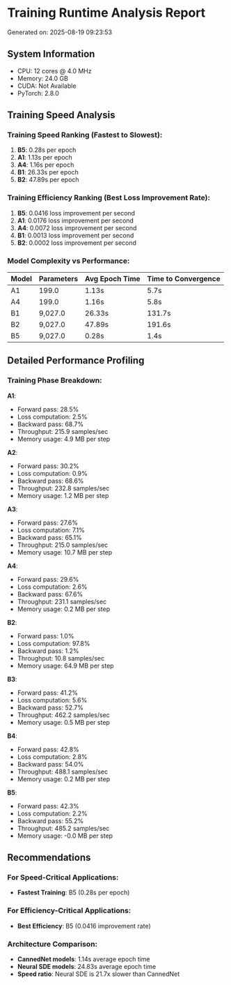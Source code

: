 # Training Runtime Analysis Report
Generated on: 2025-08-19 09:23:53

## System Information
- CPU: 12 cores @ 4.0 MHz
- Memory: 24.0 GB
- CUDA: Not Available
- PyTorch: 2.8.0

## Training Speed Analysis

### Training Speed Ranking (Fastest to Slowest):

1. **B5**: 0.28s per epoch
2. **A1**: 1.13s per epoch
3. **A4**: 1.16s per epoch
4. **B1**: 26.33s per epoch
5. **B2**: 47.89s per epoch

### Training Efficiency Ranking (Best Loss Improvement Rate):

1. **B5**: 0.0416 loss improvement per second
2. **A1**: 0.0176 loss improvement per second
3. **A4**: 0.0072 loss improvement per second
4. **B1**: 0.0013 loss improvement per second
5. **B2**: 0.0002 loss improvement per second

### Model Complexity vs Performance:

| Model | Parameters | Avg Epoch Time | Time to Convergence |
|-------|------------|----------------|---------------------|
| A1 | 199.0 | 1.13s | 5.7s |
| A4 | 199.0 | 1.16s | 5.8s |
| B1 | 9,027.0 | 26.33s | 131.7s |
| B2 | 9,027.0 | 47.89s | 191.6s |
| B5 | 9,027.0 | 0.28s | 1.4s |

## Detailed Performance Profiling

### Training Phase Breakdown:

**A1**:
- Forward pass: 28.5%
- Loss computation: 2.5%
- Backward pass: 68.7%
- Throughput: 215.9 samples/sec
- Memory usage: 4.9 MB per step

**A2**:
- Forward pass: 30.2%
- Loss computation: 0.9%
- Backward pass: 68.6%
- Throughput: 232.8 samples/sec
- Memory usage: 1.2 MB per step

**A3**:
- Forward pass: 27.6%
- Loss computation: 7.1%
- Backward pass: 65.1%
- Throughput: 215.0 samples/sec
- Memory usage: 10.7 MB per step

**A4**:
- Forward pass: 29.6%
- Loss computation: 2.6%
- Backward pass: 67.6%
- Throughput: 231.1 samples/sec
- Memory usage: 0.2 MB per step

**B2**:
- Forward pass: 1.0%
- Loss computation: 97.8%
- Backward pass: 1.2%
- Throughput: 10.8 samples/sec
- Memory usage: 64.9 MB per step

**B3**:
- Forward pass: 41.2%
- Loss computation: 5.6%
- Backward pass: 52.7%
- Throughput: 462.2 samples/sec
- Memory usage: 0.5 MB per step

**B4**:
- Forward pass: 42.8%
- Loss computation: 2.8%
- Backward pass: 54.0%
- Throughput: 488.1 samples/sec
- Memory usage: 0.2 MB per step

**B5**:
- Forward pass: 42.3%
- Loss computation: 2.2%
- Backward pass: 55.2%
- Throughput: 485.2 samples/sec
- Memory usage: -0.0 MB per step


## Recommendations

### For Speed-Critical Applications:
- **Fastest Training**: B5 (0.28s per epoch)

### For Efficiency-Critical Applications:
- **Best Efficiency**: B5 (0.0416 improvement rate)

### Architecture Comparison:
- **CannedNet models**: 1.14s average epoch time
- **Neural SDE models**: 24.83s average epoch time
- **Speed ratio**: Neural SDE is 21.7x slower than CannedNet
